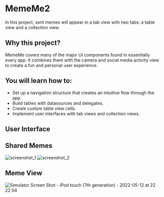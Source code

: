 # MemeMe2
In this project, sent memes will appear in a tab view with two tabs: a table view and a collection view.

## Why this project?
MemeMe covers many of the major UI components found in essentially every app. It combines them with the camera and social media activity view to create a fun and personal user experience.

## You will learn how to:
* Set up a navigation structure that creates an intuitive flow through the app.
* Build tables with datasources and delegates.
* Create custom table view cells.
* Implement user interfaces with tab views and collection views.

## User Interface

## Shared Memes
![screenshot_1](https://user-images.githubusercontent.com/92055081/169432944-2ec6ce2f-a0ce-4869-b7d0-2b5163f4fb07.png)
![screenshot_2](https://user-images.githubusercontent.com/92055081/169433046-5fade196-7e24-44ed-bbdd-b418e0368f04.png)

## Meme View

![Simulator Screen Shot - iPod touch (7th generation) - 2022-05-12 at 22 22 04](https://user-images.githubusercontent.com/92055081/168162676-e71460b3-38a6-476a-85fb-cd7292a02ab7.png)


